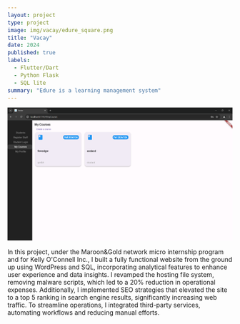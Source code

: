 ```yaml
---
layout: project
type: project
image: img/vacay/edure_square.png
title: "Vacay"
date: 2024
published: true
labels:
  - Flutter/Dart
  - Python Flask 
  - SQL lite
summary: "Edure is a learning management system"
---
```



<img src="../img/vacay/edure_web.png">

In this project, under the Maroon&Gold network micro internship program and for Kelly O'Connell Inc., I built a fully functional website from the ground up using WordPress and SQL, incorporating analytical features to enhance user experience and data insights. I revamped the hosting file system, removing malware scripts, which led to a 20% reduction in operational expenses. Additionally, I implemented SEO strategies that elevated the site to a top 5 ranking in search engine results, significantly increasing web traffic. To streamline operations, I integrated third-party services, automating workflows and reducing manual efforts.


